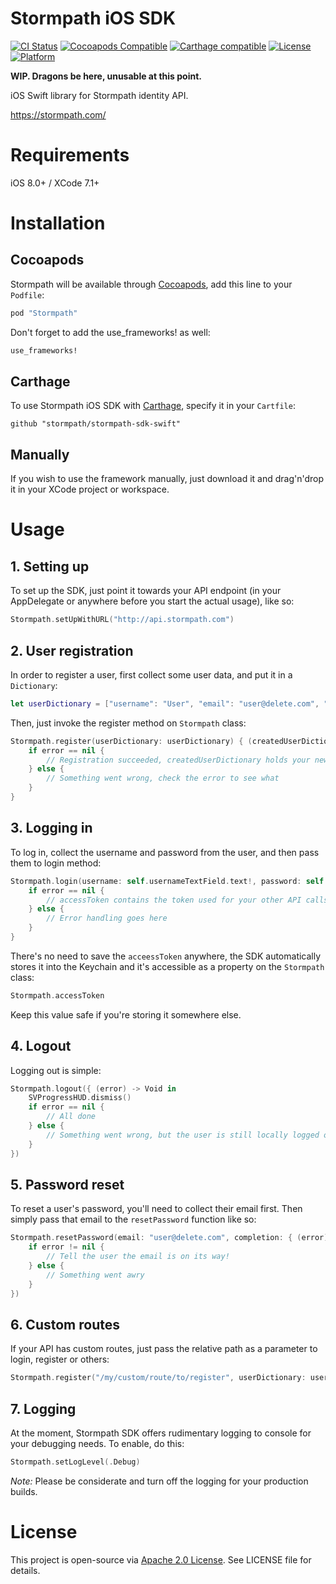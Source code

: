 # Stormpath iOS SDK

[![CI Status](http://img.shields.io/travis/Adis/Stormpath.svg?style=flat)](https://travis-ci.org/Adis/Stormpath)
[![Cocoapods Compatible](https://img.shields.io/cocoapods/v/Stormpath.svg?style=flat)](http://cocoapods.org/pods/Stormpath)
[![Carthage compatible](https://img.shields.io/badge/Carthage-compatible-4BC51D.svg?style=flat)](https://github.com/stormpath/stormpath-sdk-swift)
[![License](https://img.shields.io/cocoapods/l/Stormpath.svg?style=flat)](http://cocoapods.org/pods/Stormpath)
[![Platform](https://img.shields.io/cocoapods/p/Stormpath.svg?style=flat)](http://cocoapods.org/pods/Stormpath)

**WIP. Dragons be here, unusable at this point.**

iOS Swift library for Stormpath identity API.

https://stormpath.com/

# Requirements

iOS 8.0+ / XCode 7.1+

# Installation

## Cocoapods

Stormpath will be available through [Cocoapods](https://cocoapods.org/), add this line to your `Podfile`:

```ruby
pod "Stormpath"
```

Don't forget to add the use_frameworks! as well:

```ruby
use_frameworks!
```

## Carthage

To use Stormpath iOS SDK with [Carthage](https://github.com/Carthage/Carthage), specify it in your `Cartfile`:

```ogdl
github "stormpath/stormpath-sdk-swift"
```

## Manually

If you wish to use the framework manually, just download it and drag'n'drop it in your XCode project or workspace.

# Usage

## 1. Setting up

To set up the SDK, just point it towards your API endpoint (in your AppDelegate or anywhere before you start the actual usage), like so:

```Swift
Stormpath.setUpWithURL("http://api.stormpath.com")
```

## 2. User registration

In order to register a user, first collect some user data, and put it in a `Dictionary`:

```Swift
let userDictionary = ["username": "User", "email": "user@delete.com", "password": "Password1"]
```

Then, just invoke the register method on `Stormpath` class:

```Swift
Stormpath.register(userDictionary: userDictionary) { (createdUserDictionary, error) -> Void in
    if error == nil {
        // Registration succeeded, createdUserDictionary holds your new user's data
    } else {
        // Something went wrong, check the error to see what
    }
}
```

## 3. Logging in

To log in, collect the username and password from the user, and then pass them to login method:

```Swift
Stormpath.login(username: self.usernameTextField.text!, password: self.passwordTextField.text!) { (accessToken, error) -> Void in
    if error == nil {
        // accessToken contains the token used for your other API calls
    } else {
        // Error handling goes here
    }
}
```

There's no need to save the `acceessToken` anywhere, the SDK automatically stores it into the Keychain and it's accessible as a property on the `Stormpath` class:

```Swift
Stormpath.accessToken
```

Keep this value safe if you're storing it somewhere else.

## 4. Logout

Logging out is simple:

```Swift
Stormpath.logout({ (error) -> Void in
    SVProgressHUD.dismiss()
    if error == nil {
        // All done
    } else {
        // Something went wrong, but the user is still locally logged out and the tokens are cleared
    }
})
```

## 5. Password reset

To reset a user's password, you'll need to collect their email first. Then simply pass that email to the `resetPassword` function like so:

```Swift
Stormpath.resetPassword(email: "user@delete.com", completion: { (error) -> Void in
    if error != nil {
        // Tell the user the email is on its way!
    } else {
        // Something went awry
    }
})
```

## 6. Custom routes

If your API has custom routes, just pass the relative path as a parameter to login, register or others:

```Swift
Stormpath.register("/my/custom/route/to/register", userDictionary: userDictionary) { ... })
```

## 7. Logging

At the moment, Stormpath SDK offers rudimentary logging to console for your debugging needs. To enable, do this:

```Swift
Stormpath.setLogLevel(.Debug)
```

*Note:* Please be considerate and turn off the logging for your production builds.

# License

This project is open-source via [Apache 2.0 License](http://www.apache.org/licenses/LICENSE-2.0). See LICENSE file for details.
